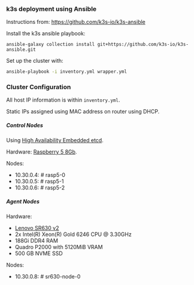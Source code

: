 ### k3s deployment using Ansible

Instructions from: https://github.com/k3s-io/k3s-ansible

Install the k3s ansible playbook:

```
ansible-galaxy collection install git+https://github.com/k3s-io/k3s-ansible.git
```

Set up the cluster with:

```bash
ansible-playbook -i inventory.yml wrapper.yml
```

### Cluster Configuration

All host IP information is within `inventory.yml`.

Static IPs assigned using MAC address on router using DHCP.

##### Control Nodes
Using [High Availability Embedded etcd](https://docs.k3s.io/datastore/ha-embedded).

Hardware: [Raspberry 5 8Gb](https://www.raspberrypi.com/products/raspberry-pi-5/).

Nodes:
- 10.30.0.4:  # rasp5-0
- 10.30.0.5:  # rasp5-1
- 10.30.0.6:  # rasp5-2

##### Agent Nodes

Hardware:
- [Lenovo SR630 v2](https://lenovopress.lenovo.com/lp1391-thinksystem-sr630-v2-server)
- 2x Intel(R) Xeon(R) Gold 6246 CPU @ 3.30GHz
- 188Gi DDR4 RAM
- Quadro P2000 with 5120MiB VRAM
- 500 GB NVME SSD

Nodes:
- 10.30.0.8: # sr630-node-0
